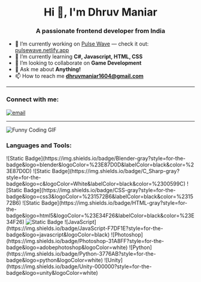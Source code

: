 <h1 align="center">Hi 👋, I'm Dhruv Maniar</h1>
<h3 align="center">A passionate frontend developer from India</h3>

- 🔭 I’m currently working on [Pulse Wave](https://pulsewave12.netlify.app) — check it out: [pulsewave.netlify.app](https://pulsewave12.netlify.app)
- 🌱 I’m currently learning **C#, Javascript, HTML, CSS**
- 👯 I’m looking to collaborate on **Game Development**
- 💬 Ask me about **Anything!**
- 📫 How to reach me **dhruvmaniar1604@gmail.com**

<hr></hr>

<h3>
 Connect with me:
</h3>
 
<p align="left">
  <a href="mailto:dhruvmaniar1604@gmail.com">
    <img src="https://img.shields.io/badge/Email-dhruvmaniar1604@gmail.com-red?style=for-the-badge&logo=gmail&logoColor=white" alt="email" />
  </a>
</p>

<hr></hr>

![Funny Coding GIF](https://i.pinimg.com/originals/eb/50/87/eb50875a68b04b0480fa929af2c7547c.gif)

<p align="left">
<!-- You can add social icons here if needed -->
</p>

<h3 align="left">Languages and Tools:</h3>

<p align="left">
  <!--<img src="https://skillicons.dev/icons?i=blender,cs,css,html,illustrator,js,photoshop,python,unity" />-->
 ![Static Badge](https://img.shields.io/badge/Blender-gray?style=for-the-badge&logo=blender&logoColor=%23E87D0D&labelColor=black&color=%23E87D0D)
 ![Static Badge](https://img.shields.io/badge/C_Sharp-gray?style=for-the-badge&logo=c&logoColor=White&labelColor=black&color=%2300599C)
 ![Static Badge](https://img.shields.io/badge/CSS-gray?style=for-the-badge&logo=css3&logoColor=%231572B6&labelColor=black&color=%231572B6)
 ![Static Badge](https://img.shields.io/badge/HTML-gray?style=for-the-badge&logo=html5&logoColor=%23E34F26&labelColor=black&color=%23E34F26)
 <img alt="Static Badge" src="https://img.shields.io/badge/Illustrator-gray?style=for-the-badge&logo=academia&logoColor=%23E34F26&labelColor=black&color=%23E34F26">
 ![JavaScript](https://img.shields.io/badge/JavaScript-F7DF1E?style=for-the-badge&logo=javascript&logoColor=black)
 ![Photoshop](https://img.shields.io/badge/Photoshop-31A8FF?style=for-the-badge&logo=adobephotoshop&logoColor=white)
 ![Python](https://img.shields.io/badge/Python-3776AB?style=for-the-badge&logo=python&logoColor=white)
 ![Unity](https://img.shields.io/badge/Unity-000000?style=for-the-badge&logo=unity&logoColor=white)
</p>
